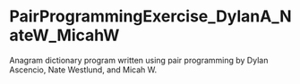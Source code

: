 # PairProgrammingExercise_DylanA_NateW_MicahW
Anagram dictionary program written using pair programming by Dylan Ascencio, Nate Westlund, and Micah W.

